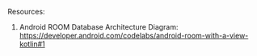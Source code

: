 Resources:

1. Android ROOM Database Architecture Diagram: https://developer.android.com/codelabs/android-room-with-a-view-kotlin#1
